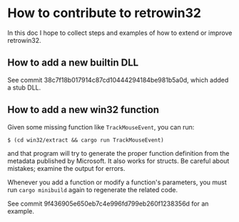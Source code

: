 # How to contribute to retrowin32

In this doc I hope to collect steps and examples of how to extend or improve
retrowin32.

## How to add a new builtin DLL

See commit 38c7f18b017914c87cd10444294184be981b5a0d, which added a stub DLL.

## How to add a new win32 function

Given some missing function like `TrackMouseEvent`, you can run:

```
$ (cd win32/extract && cargo run TrackMouseEvent)
```

and that program will try to generate the proper function definition from the
metadata published by Microsoft. It also works for structs. Be careful about
mistakes; examine the output for errors.

Whenever you add a function or modify a function's parameters, you must run
`cargo minibuild` again to regenerate the related code.

See commit 9f436905e650eb7c4e996fd799eb260f1238356d for an example.
